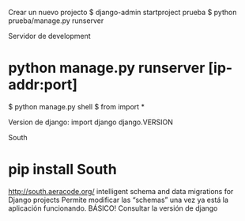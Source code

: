 Crear un nuevo projecto
$ django-admin startproject prueba
$ python prueba/manage.py runserver

Servidor de development
# python manage.py runserver [ip-addr:port]

$ python manage.py shell
$ from <proyecto> import *

Version de django:
import django
django.VERSION

South
# pip install South
http://south.aeracode.org/
intelligent schema and data migrations for Django projects
Permite modificar las “schemas” una vez ya está la aplicación funcionando. BÁSICO!
Consultar la versión de django
